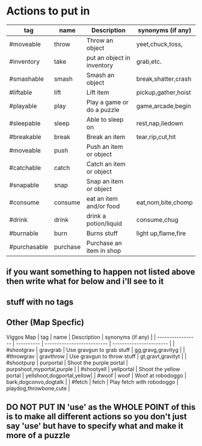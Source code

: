 # Actions to put in

| tag               | name       | Description                | synonyms (if any)         |
| ----------------- | ---------- | -------------------------- | -----------------------   |
| #moveable         | throw      | Throw an object            | yeet,chuck,toss,          |
| #inventory        | take       | put an object in inventory | grab,etc.                 |
| #smashable        | smash      | Smash an object            | break,shatter,crash       |
| #liftable         | lift       | Lift item                  | pickup,gather,hoist       |
| #playable         | play       | Play a game or do a puzzle | game,arcade,begin         |
| #sleepable        | sleep      | Able to sleep on           | rest,nap,liedown          |
| #breakable        | break      | Break an item              | tear,rip,cut,hit          |
| #moveable         | push       | Push an item or object     |                           |
| #catchable        | catch      | Catch an item or object    |                           |
| #snapable         | snap       | Snap an item or object     |                           |
| #consume          | consume    | eat an item and/or food    | eat,nom,bite,chomp        |
| #drink            | drink      | drink a potion/liquid      | consume,chug              |
| #burnable         | burn       | Burns stuff                | light up,flame,fire       |
| #purchasable      | purchase   | Purchase an item in shop   |
## if you want something to happen not listed above then write what for below and i'll see to it

## stuff with no tags



## Other (Map Specfic)
Viggos Map
| tag               | name       | Description                | synonyms (if any)         |
| ----------------- | ---------- | -------------------------- | -----------------------   |
| #shootgrav        | gravgrab   | Use gravgun to grab stuff  | gg,gravg,gravityg         |
| #throwgrav        | gravthrow  | Use gravgun to throw stuff | gt,gravt,gravityt         |
| #shootpurp        | purportal  | Shoot the purple portal    | purpshoot,myportal,purple |
| #shootyell        | yellportal | Shoot the yellow portal    | yellshoot,dogportal,yellow|
| #woof             | woof       | Woof at robodoggo          | bark,dogconvo,dogtalk     |
| #fetch            | fetch      | Play fetch with robodoggo  | playdog,throwbone,cute    |

## **DO NOT PUT IN 'use'** as the WHOLE POINT of this is to make all different actions so you don't just say 'use' but have to specify what and make it more of a puzzle
